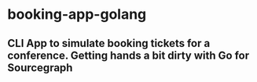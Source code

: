 # booking-app-golang

## CLI App to simulate booking tickets for a conference. Getting hands a bit dirty with Go for Sourcegraph
